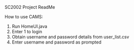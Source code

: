 SC2002 Project ReadMe

How to use CAMS:

1. Run HomeUI.java
2. Enter 1 to login
3. Obtain username and password details from user_list.csv
4. Enter username and password as prompted